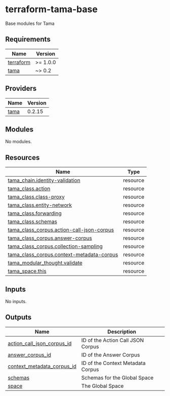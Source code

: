 # terraform-tama-base
Base modules for Tama

<!-- BEGIN_TF_DOCS -->
## Requirements

| Name | Version |
|------|---------|
| <a name="requirement_terraform"></a> [terraform](#requirement\_terraform) | >= 1.0.0 |
| <a name="requirement_tama"></a> [tama](#requirement\_tama) | ~> 0.2 |

## Providers

| Name | Version |
|------|---------|
| <a name="provider_tama"></a> [tama](#provider\_tama) | 0.2.15 |

## Modules

No modules.

## Resources

| Name | Type |
|------|------|
| [tama_chain.identity-validation](https://registry.terraform.io/providers/upmaru/tama/latest/docs/resources/chain) | resource |
| [tama_class.action](https://registry.terraform.io/providers/upmaru/tama/latest/docs/resources/class) | resource |
| [tama_class.class-proxy](https://registry.terraform.io/providers/upmaru/tama/latest/docs/resources/class) | resource |
| [tama_class.entity-network](https://registry.terraform.io/providers/upmaru/tama/latest/docs/resources/class) | resource |
| [tama_class.forwarding](https://registry.terraform.io/providers/upmaru/tama/latest/docs/resources/class) | resource |
| [tama_class.schemas](https://registry.terraform.io/providers/upmaru/tama/latest/docs/resources/class) | resource |
| [tama_class_corpus.action-call-json-corpus](https://registry.terraform.io/providers/upmaru/tama/latest/docs/resources/class_corpus) | resource |
| [tama_class_corpus.answer-corpus](https://registry.terraform.io/providers/upmaru/tama/latest/docs/resources/class_corpus) | resource |
| [tama_class_corpus.collection-sampling](https://registry.terraform.io/providers/upmaru/tama/latest/docs/resources/class_corpus) | resource |
| [tama_class_corpus.context-metadata-corpus](https://registry.terraform.io/providers/upmaru/tama/latest/docs/resources/class_corpus) | resource |
| [tama_modular_thought.validate](https://registry.terraform.io/providers/upmaru/tama/latest/docs/resources/modular_thought) | resource |
| [tama_space.this](https://registry.terraform.io/providers/upmaru/tama/latest/docs/resources/space) | resource |

## Inputs

No inputs.

## Outputs

| Name | Description |
|------|-------------|
| <a name="output_action_call_json_corpus_id"></a> [action\_call\_json\_corpus\_id](#output\_action\_call\_json\_corpus\_id) | ID of the Action Call JSON Corpus |
| <a name="output_answer_corpus_id"></a> [answer\_corpus\_id](#output\_answer\_corpus\_id) | ID of the Answer Corpus |
| <a name="output_context_metadata_corpus_id"></a> [context\_metadata\_corpus\_id](#output\_context\_metadata\_corpus\_id) | ID of the Context Metadata Corpus |
| <a name="output_schemas"></a> [schemas](#output\_schemas) | Schemas for the Global Space |
| <a name="output_space"></a> [space](#output\_space) | The Global Space |
<!-- END_TF_DOCS -->